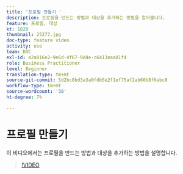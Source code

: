 ```yaml
---
title: '프로필 만들기 '
description: 프로필을 만드는 방법과 대상을 추가하는 방법을 알아봅니다.
feature: 프로필, 대상
kt: 1820
thumbnail: 25277.jpg
doc-type: feature video
activity: use
team: DOC
exl-id: a2a816e2-9e6d-4f67-9d4e-c6413eaa81f4
role: Business Practitioner
level: Beginner
translation-type: tm+mt
source-git-commit: 5d2bc8bd3a3a0fdb5e2f1ef75af2ab60b8f6abc8
workflow-type: tm+mt
source-wordcount: '38'
ht-degree: 7%

---
```


# 프로필 만들기

이 비디오에서는 프로필을 만드는 방법과 대상을 추가하는 방법을 설명합니다.

>[!VIDEO](https://video.tv.adobe.com/v/25277/?quality=12)

